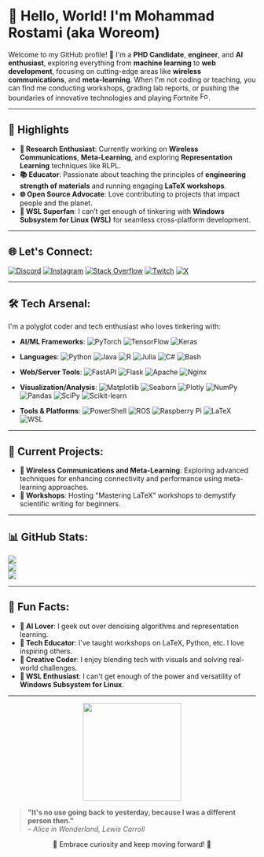 # 👋 Hello, World! I'm Mohammad Rostami (aka Woreom)

Welcome to my GitHub profile! 🚀 I'm a **PHD Candidate**, **engineer**, and **AI enthusiast**, exploring everything from **machine learning** to **web development**, focusing on cutting-edge areas like **wireless communications**, and **meta-learning**. When I'm not coding or teaching, you can find me conducting workshops, grading lab reports, or pushing the boundaries of innovative technologies and playing Fortnite <img src="https://makerworld.bblmw.com/makerworld/model/DSM00000000493988/design/2024-06-12_d15f8e7cea629.png?x-oss-process=image/resize,w_400/format,webp" alt="Fortnite Llama" width="17">.

---

## 🌟 Highlights

- **🚀 Research Enthusiast**: Currently working on **Wireless Communications**, **Meta-Learning**, and exploring **Representation Learning** techniques like RLPL.
- **📚 Educator**: Passionate about teaching the principles of **engineering strength of materials** and running engaging **LaTeX workshops**.
- **🌐 Open Source Advocate**: Love contributing to projects that impact people and the planet.
- **🐧 WSL Superfan**: I can’t get enough of tinkering with **Windows Subsystem for Linux (WSL)** for seamless cross-platform development.

---

## 🌐 Let's Connect:
[![Discord](https://img.shields.io/badge/Discord-%237289DA.svg?style=for-the-badge&logo=discord&logoColor=white)](https://discord.gg/woreom)
[![Instagram](https://img.shields.io/badge/Instagram-%23E4405F.svg?style=for-the-badge&logo=instagram&logoColor=white)](https://instagram.com/woreom)
[![Stack Overflow](https://img.shields.io/badge/-StackOverflow-FE7A16?style=for-the-badge&logo=stack-overflow&logoColor=white)](https://stackoverflow.com/users/11971636)
[![Twitch](https://img.shields.io/badge/Twitch-%239146FF.svg?style=for-the-badge&logo=twitch&logoColor=white)](https://twitch.tv/woreom)
[![X](https://img.shields.io/badge/X-%231DA1F2.svg?style=for-the-badge&logo=x&logoColor=white)](https://x.com/woreom)

---

## 🛠️ Tech Arsenal:
I'm a polyglot coder and tech enthusiast who loves tinkering with:

- **AI/ML Frameworks**:
  ![PyTorch](https://img.shields.io/badge/PyTorch-%23EE4C2C.svg?style=for-the-badge&logo=PyTorch&logoColor=white)
  ![TensorFlow](https://img.shields.io/badge/TensorFlow-%23FF6F00.svg?style=for-the-badge&logo=TensorFlow&logoColor=white)
  ![Keras](https://img.shields.io/badge/Keras-%23D00000.svg?style=for-the-badge&logo=Keras&logoColor=white)

- **Languages**:
  ![Python](https://img.shields.io/badge/Python-%233776AB.svg?style=for-the-badge&logo=python&logoColor=ffdd54)
  ![Java](https://img.shields.io/badge/Java-%23ED8B00.svg?style=for-the-badge&logo=openjdk&logoColor=white)
  ![R](https://img.shields.io/badge/R-%23276DC3.svg?style=for-the-badge&logo=r&logoColor=white)
  ![Julia](https://img.shields.io/badge/Julia-%239558B2.svg?style=for-the-badge&logo=julia&logoColor=white)
  ![C#](https://img.shields.io/badge/C%23-%23239120.svg?style=for-the-badge&logo=csharp&logoColor=white)
  ![Bash](https://img.shields.io/badge/Bash-%23121011.svg?style=for-the-badge&logo=gnu-bash&logoColor=white)

- **Web/Server Tools**:
  ![FastAPI](https://img.shields.io/badge/FastAPI-005571?style=for-the-badge&logo=fastapi)
  ![Flask](https://img.shields.io/badge/Flask-%23000000.svg?style=for-the-badge&logo=flask&logoColor=white)
  ![Apache](https://img.shields.io/badge/Apache-%23D42029.svg?style=for-the-badge&logo=apache&logoColor=white)
  ![Nginx](https://img.shields.io/badge/Nginx-%23009639.svg?style=for-the-badge&logo=nginx&logoColor=white)

- **Visualization/Analysis**:
  ![Matplotlib](https://img.shields.io/badge/Matplotlib-%23ffffff.svg?style=for-the-badge&logo=Matplotlib&logoColor=black)
  ![Seaborn](https://img.shields.io/badge/Seaborn-%2323172D.svg?style=for-the-badge&logo=seaborn&logoColor=white)
  ![Plotly](https://img.shields.io/badge/Plotly-%233F4F75.svg?style=for-the-badge&logo=plotly&logoColor=white)
  ![NumPy](https://img.shields.io/badge/NumPy-%23013243.svg?style=for-the-badge&logo=numpy&logoColor=white)
  ![Pandas](https://img.shields.io/badge/Pandas-%23150458.svg?style=for-the-badge&logo=pandas&logoColor=white)
  ![SciPy](https://img.shields.io/badge/SciPy-%230C55A5.svg?style=for-the-badge&logo=scipy&logoColor=white)
  ![Scikit-learn](https://img.shields.io/badge/Scikit--learn-%23F7931E.svg?style=for-the-badge&logo=scikit-learn&logoColor=white)

- **Tools & Platforms**:
  ![PowerShell](https://img.shields.io/badge/PowerShell-%235391FE.svg?style=for-the-badge&logo=powershell&logoColor=white)
  ![ROS](https://img.shields.io/badge/ROS-%230A0FF9.svg?style=for-the-badge&logo=ros&logoColor=white)
  ![Raspberry Pi](https://img.shields.io/badge/Raspberry%20Pi-C51A4A?style=for-the-badge&logo=raspberry-pi&logoColor=white)
  ![LaTeX](https://img.shields.io/badge/LaTeX-%23008080.svg?style=for-the-badge&logo=latex&logoColor=white)
  ![WSL](https://img.shields.io/badge/WSL-%234D4D4D.svg?style=for-the-badge&logo=linux&logoColor=white)

---

## 🚧 Current Projects:
- **📡 Wireless Communications and Meta-Learning**: Exploring advanced techniques for enhancing connectivity and performance using meta-learning approaches.
- **📖 Workshops**: Hosting "Mastering LaTeX" workshops to demystify scientific writing for beginners.

---

## 📊 GitHub Stats:
![](https://github-readme-stats.vercel.app/api?username=woreom&theme=dark&hide_border=false&include_all_commits=true&count_private=true)<br/>
![](https://github-readme-streak-stats.herokuapp.com/?user=woreom&theme=dark&hide_border=false)<br/>
![](https://github-readme-stats.vercel.app/api/top-langs/?username=woreom&theme=dark&hide_border=false&include_all_commits=true&count_private=true&layout=compact)

---

## 🌱 Fun Facts:
- **🤖 AI Lover**: I geek out over denoising algorithms and representation learning.
- **📡 Tech Educator**: I've taught workshops on LaTeX, Python, etc. I love inspiring others.
- **🎨 Creative Coder**: I enjoy blending tech with visuals and solving real-world challenges.
- **🐧 WSL Enthusiast**: I can't get enough of the power and versatility of **Windows Subsystem for Linux**.

---

<p align="center">
  <img src="https://i.pinimg.com/736x/91/96/f4/9196f4c53317326a99e2947c40e1d5bf.jpg" width="200">
</p>

> **"It's no use going back to yesterday, because I was a different person then."**  
> – *Alice in Wonderland, Lewis Carroll*

<p align="center">
  🌟 Embrace curiosity and keep moving forward! 🌟
</p>
